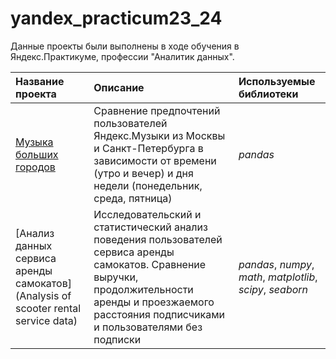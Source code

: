 # yandex_practicum23_24
Данные проекты были выполнены в ходе обучения в Яндекс.Практикуме, профессии "Аналитик данных".

| Название проекта | Описание | Используемые библиотеки | 
| :---------------------- | :---------------------- | :---------------------- |
| [Музыка больших городов](big_cities_music) | Сравнение предпочтений пользователей Яндекс.Музыки из Москвы и Санкт-Петербурга в зависимости от времени (утро и вечер) и дня недели (понедельник, среда, пятница)| *pandas* |
| [Анализ данных сервиса аренды самокатов](Analysis of scooter rental service data) | Исследовательский и статистический анализ поведения пользователей сервиса аренды самокатов. Сравнение выручки, продолжительности аренды и проезжаемого расстояния подписчиками и пользователями без подписки| *pandas*, *numpy*, *math*, *matplotlib*, *scipy*, *seaborn* |

